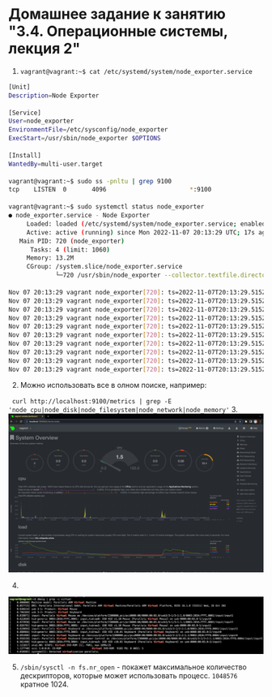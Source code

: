 # Домашнее задание к занятию "3.4. Операционные системы, лекция 2"

1. `vagrant@vagrant:~$ cat /etc/systemd/system/node_exporter.service`
```bash
[Unit]
Description=Node Exporter

[Service]
User=node_exporter
EnvironmentFile=/etc/sysconfig/node_exporter
ExecStart=/usr/sbin/node_exporter $OPTIONS

[Install]
WantedBy=multi-user.target

vagrant@vagrant:~$ sudo ss -pnltu | grep 9100
tcp    LISTEN  0       4096                       *:9100                *:*      users:(("node_exporter",pid=720,fd=3))

vagrant@vagrant:~$ sudo systemctl status node_exporter
● node_exporter.service - Node Exporter
     Loaded: loaded (/etc/systemd/system/node_exporter.service; enabled; vendor preset: enabled)
     Active: active (running) since Mon 2022-11-07 20:13:29 UTC; 17s ago
   Main PID: 720 (node_exporter)
      Tasks: 4 (limit: 1060)
     Memory: 13.2M
     CGroup: /system.slice/node_exporter.service
             └─720 /usr/sbin/node_exporter --collector.textfile.directory /var/lib/node_exporter/textfile_collector

Nov 07 20:13:29 vagrant node_exporter[720]: ts=2022-11-07T20:13:29.515Z caller=node_exporter.go:115 level=info collector=thermal_zone
Nov 07 20:13:29 vagrant node_exporter[720]: ts=2022-11-07T20:13:29.515Z caller=node_exporter.go:115 level=info collector=time
Nov 07 20:13:29 vagrant node_exporter[720]: ts=2022-11-07T20:13:29.515Z caller=node_exporter.go:115 level=info collector=timex
Nov 07 20:13:29 vagrant node_exporter[720]: ts=2022-11-07T20:13:29.515Z caller=node_exporter.go:115 level=info collector=udp_queues
Nov 07 20:13:29 vagrant node_exporter[720]: ts=2022-11-07T20:13:29.515Z caller=node_exporter.go:115 level=info collector=uname
Nov 07 20:13:29 vagrant node_exporter[720]: ts=2022-11-07T20:13:29.515Z caller=node_exporter.go:115 level=info collector=vmstat
Nov 07 20:13:29 vagrant node_exporter[720]: ts=2022-11-07T20:13:29.515Z caller=node_exporter.go:115 level=info collector=xfs
Nov 07 20:13:29 vagrant node_exporter[720]: ts=2022-11-07T20:13:29.515Z caller=node_exporter.go:115 level=info collector=zfs
Nov 07 20:13:29 vagrant node_exporter[720]: ts=2022-11-07T20:13:29.515Z caller=node_exporter.go:199 level=info msg="Listening on" address=:9100
Nov 07 20:13:29 vagrant node_exporter[720]: ts=2022-11-07T20:13:29.515Z caller=tls_config.go:195 level=info msg="TLS is disabled." http2=false
```
2. Можно использовать все в олном поиске, например: 

` curl http://localhost:9100/metrics | grep -E 'node_cpu|node_disk|node_filesystem|node_network|node_memory'`
3. 
![img.png](img.png)

4.
![img_1.png](img_1.png)

5. `/sbin/sysctl -n fs.nr_open` - покажет максимальное количество дескрипторов, которые может использовать процесс.
`1048576` кратное 1024.
